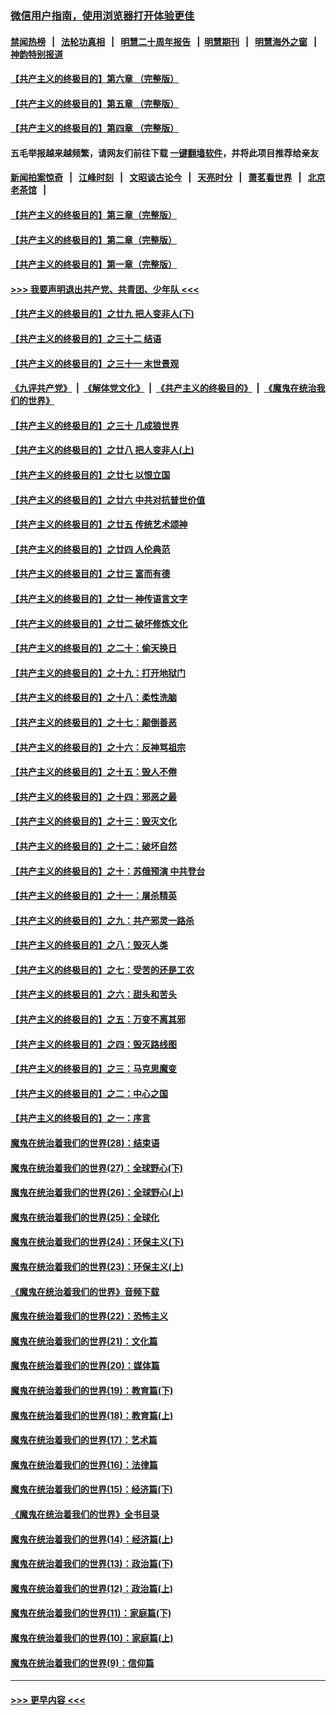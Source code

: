 ### [微信用户指南，使用浏览器打开体验更佳](https://github.com/gfw-breaker/banned-news1/blob/master/indexes/wechat-guide.md?t=0)
#### [禁闻热榜](热点新闻.md?t=0)  &nbsp;&nbsp;|&nbsp;&nbsp; [法轮功真相](https://github.com/gfw-breaker/truth/blob/master/README.md?t=0) &nbsp;&nbsp;|&nbsp;&nbsp; [明慧二十周年报告](https://github.com/gfw-breaker/mh-reports/blob/master/README.md?t=0) &nbsp;&nbsp;|&nbsp;&nbsp;[明慧期刊](https://github.com/gfw-breaker/mh-qikan) &nbsp;&nbsp;|&nbsp;&nbsp; [明慧海外之窗](https://github.com/gfw-breaker/mh-news/blob/master/README.md?t=0) &nbsp;&nbsp;|&nbsp;&nbsp; [神韵特别报道](https://github.com/gfw-breaker/mh-news/blob/master/shenyun.md?t=0)
#### [【共产主义的终极目的】第六章 （完整版）](../pages/nsc422/n11428913.md?t=02041701) 
#### [【共产主义的终极目的】第五章 （完整版）](../pages/nsc422/n11428912.md?t=02041701) 
#### [【共产主义的终极目的】第四章 （完整版）](../pages/nsc422/n11428907.md?t=02041701) 
#### 五毛举报越来越频繁，请网友们前往下载 [一键翻墙软件](https://github.com/gfw-breaker/ssr-accounts)，并将此项目推荐给亲友
#### [新闻拍案惊奇](https://github.com/gfw-breaker/banned-news1/blob/master/pages/link4.md) &nbsp;&nbsp;|&nbsp;&nbsp; [江峰时刻](https://github.com/gfw-breaker/banned-news1/blob/master/pages/link4.md) &nbsp;&nbsp;|&nbsp;&nbsp; [文昭谈古论今](https://github.com/gfw-breaker/banned-news1/blob/master/pages/link4.md) &nbsp;&nbsp;|&nbsp;&nbsp; [天亮时分](https://github.com/gfw-breaker/banned-news1/blob/master/pages/link4.md) &nbsp;&nbsp;|&nbsp;&nbsp; [萧茗看世界](https://github.com/gfw-breaker/banned-news1/blob/master/pages/link4.md) &nbsp;&nbsp;|&nbsp;&nbsp; [北京老茶馆](https://github.com/gfw-breaker/banned-news1/blob/master/pages/link4.md) &nbsp;&nbsp;|&nbsp;&nbsp; 
#### [【共产主义的终极目的】第三章（完整版）](../pages/nsc422/n11428848.md?t=02041701) 
#### [【共产主义的终极目的】第二章（完整版）](../pages/nsc422/n11428831.md?t=02041701) 
#### [【共产主义的终极目的】第一章（完整版）](../pages/nsc422/n11417651.md?t=02041701) 
#### [>>> 我要声明退出共产党、共青团、少年队 <<<](https://github.com/begood0513/goodnews/blob/master/quit/letter.md) 
#### [【共产主义的终极目的】之廿九 把人变非人(下)](../pages/nsc422/n11344140.md?t=02041701) 
#### [【共产主义的终极目的】之三十二 结语](../pages/nsc422/n11360535.md?t=02041701) 
#### [【共产主义的终极目的】之三十一 末世景观](../pages/nsc422/n11351129.md?t=02041701) 
#### [《九评共产党》](https://github.com/begood0513/9ping.md/blob/master/README.md) &nbsp;|&nbsp; [《解体党文化》](../../../../jtdwh.md/blob/master/README.md)  &nbsp;|&nbsp; [《共产主义的终极目的》](../../../../gczydzjmd.md/blob/master/README.md) &nbsp;|&nbsp; [《魔鬼在统治我们的世界》](../../../../mgztzwmdsj.md/blob/master/README.md) 
#### [【共产主义的终极目的】之三十 几成狼世界](../pages/nsc422/n11348280.md?t=02041701) 
#### [【共产主义的终极目的】之廿八 把人变非人(上)](../pages/nsc422/n11340492.md?t=02041701) 
#### [【共产主义的终极目的】之廿七 以恨立国](../pages/nsc422/n11336944.md?t=02041701) 
#### [【共产主义的终极目的】之廿六 中共对抗普世价值](../pages/nsc422/n11324785.md?t=02041701) 
#### [【共产主义的终极目的】之廿五 传统艺术颂神](../pages/nsc422/n11296396.md?t=02041701) 
#### [【共产主义的终极目的】之廿四 人伦典范](../pages/nsc422/n11296397.md?t=02041701) 
#### [【共产主义的终极目的】之廿三 富而有德](../pages/nsc422/n11283598.md?t=02041701) 
#### [【共产主义的终极目的】之廿一 神传语言文字](../pages/nsc422/n11263265.md?t=02041701) 
#### [【共产主义的终极目的】之廿二 破坏修炼文化](../pages/nsc422/n11245728.md?t=02041701) 
#### [【共产主义的终极目的】之二十：偷天换日](../pages/nsc422/n11238846.md?t=02041701) 
#### [【共产主义的终极目的】之十九：打开地狱门](../pages/nsc422/n11206376.md?t=02041701) 
#### [【共产主义的终极目的】之十八：柔性洗脑](../pages/nsc422/n11199994.md?t=02041701) 
#### [【共产主义的终极目的】之十七：颠倒善恶](../pages/nsc422/n11179782.md?t=02041701) 
#### [【共产主义的终极目的】之十六：反神骂祖宗](../pages/nsc422/n11166798.md?t=02041701) 
#### [【共产主义的终极目的】之十五：毁人不倦](../pages/nsc422/n11166792.md?t=02041701) 
#### [【共产主义的终极目的】之十四：邪恶之最](../pages/nsc422/n11150249.md?t=02041701) 
#### [【共产主义的终极目的】之十三：毁灭文化](../pages/nsc422/n11135227.md?t=02041701) 
#### [【共产主义的终极目的】之十二：破坏自然](../pages/nsc422/n11135214.md?t=02041701) 
#### [【共产主义的终极目的】之十：苏俄预演 中共登台](../pages/nsc422/n11118424.md?t=02041701) 
#### [【共产主义的终极目的】之十一：屠杀精英](../pages/nsc422/n11118442.md?t=02041701) 
#### [【共产主义的终极目的】之九：共产邪灵一路杀](../pages/nsc422/n11114139.md?t=02041701) 
#### [【共产主义的终极目的】之八：毁灭人类](../pages/nsc422/n11108503.md?t=02041701) 
#### [【共产主义的终极目的】之七：受苦的还是工农](../pages/nsc422/n11101809.md?t=02041701) 
#### [【共产主义的终极目的】之六：甜头和苦头](../pages/nsc422/n11096971.md?t=02041701) 
#### [【共产主义的终极目的】之五：万变不离其邪](../pages/nsc422/n11091285.md?t=02041701) 
#### [【共产主义的终极目的】之四：毁灭路线图](../pages/nsc422/n11086284.md?t=02041701) 
#### [【共产主义的终极目的】之三：马克思魔变](../pages/nsc422/n11061941.md?t=02041701) 
#### [【共产主义的终极目的】之二：中心之国](../pages/nsc422/n11047728.md?t=02041701) 
#### [【共产主义的终极目的】之一：序言](../pages/nsc422/n11086077.md?t=02041701) 
#### [魔鬼在统治着我们的世界(28)：结束语](../pages/nsc422/n10936246.md?t=02041701) 
#### [魔鬼在统治着我们的世界(27)：全球野心(下)](../pages/nsc422/n10928319.md?t=02041701) 
#### [魔鬼在统治着我们的世界(26)：全球野心(上)](../pages/nsc422/n10900318.md?t=02041701) 
#### [魔鬼在统治着我们的世界(25)：全球化](../pages/nsc422/n10788205.md?t=02041701) 
#### [魔鬼在统治着我们的世界(24)：环保主义(下)](../pages/nsc422/n10695307.md?t=02041701) 
#### [魔鬼在统治着我们的世界(23)：环保主义(上)](../pages/nsc422/n10688613.md?t=02041701) 
#### [《魔鬼在统治着我们的世界》音频下载](../pages/nsc422/n10635553.md?t=02041701) 
#### [魔鬼在统治着我们的世界(22)：恐怖主义](../pages/nsc422/n10614727.md?t=02041701) 
#### [魔鬼在统治着我们的世界(21)：文化篇](../pages/nsc422/n10597706.md?t=02041701) 
#### [魔鬼在统治着我们的世界(20)：媒体篇](../pages/nsc422/n10586579.md?t=02041701) 
#### [魔鬼在统治着我们的世界(19)：教育篇(下)](../pages/nsc422/n10564808.md?t=02041701) 
#### [魔鬼在统治着我们的世界(18)：教育篇(上)](../pages/nsc422/n10526970.md?t=02041701) 
#### [魔鬼在统治着我们的世界(17)：艺术篇](../pages/nsc422/n10499093.md?t=02041701) 
#### [魔鬼在统治着我们的世界(16)：法律篇](../pages/nsc422/n10485969.md?t=02041701) 
#### [魔鬼在统治着我们的世界(15)：经济篇(下)](../pages/nsc422/n10469975.md?t=02041701) 
#### [《魔鬼在统治着我们的世界》全书目录](../pages/nsc422/n10464261.md?t=02041701) 
#### [魔鬼在统治着我们的世界(14)：经济篇(上)](../pages/nsc422/n10457370.md?t=02041701) 
#### [魔鬼在统治着我们的世界(13)：政治篇(下)](../pages/nsc422/n10448270.md?t=02041701) 
#### [魔鬼在统治着我们的世界(12)：政治篇(上)](../pages/nsc422/n10444576.md?t=02041701) 
#### [魔鬼在统治着我们的世界(11)：家庭篇(下)](../pages/nsc422/n10440961.md?t=02041701) 
#### [魔鬼在统治着我们的世界(10)：家庭篇(上)](../pages/nsc422/n10435448.md?t=02041701) 
#### [魔鬼在统治着我们的世界(9)：信仰篇](../pages/nsc422/n10432159.md?t=02041701) 

----
#### [ >>> 更早内容 <<< ](../indexes/nsc422-earlier.md)
